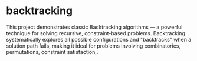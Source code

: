 # backtracking
This project demonstrates classic Backtracking algorithms — a powerful technique for solving recursive, constraint-based problems. Backtracking systematically explores all possible configurations and "backtracks" when a solution path fails, making it ideal for problems involving combinatorics, permutations, constraint satisfaction,.
